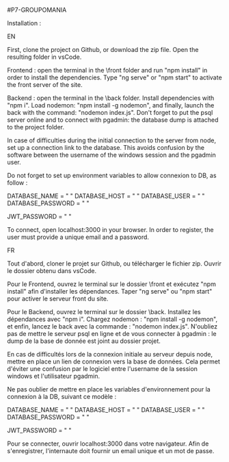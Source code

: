 

#P7-GROUPOMANIA

Installation :

EN

First, clone the project on Github, or download the zip file. Open the resulting folder in vsCode.

Frontend : open the terminal in the \front folder and run "npm install" in order to install the dependencies. Type "ng serve" or "npm start" to activate the front server of the site.

Backend : open the terminal in the \back folder. Install dependencies with "npm i". Load nodemon: "npm install -g nodemon", and finally, launch the back with the command: "nodemon index.js". Don't forget to put the psql server online and to connect with pgadmin: the database dump is attached to the project folder.

In case of difficulties during the initial connection to the server from node, set up a connection link to the database. This avoids confusion by the software between the username of the windows session and the pgadmin user.

Do not forget to set up environment variables to allow connexion to DB, as follow :

DATABASE_NAME = " " DATABASE_HOST = " " DATABASE_USER = " " DATABASE_PASSWORD = " "

JWT_PASSWORD = " "

To connect, open localhost:3000 in your browser. In order to register, the user must provide a unique email and a password.

FR

Tout d'abord, cloner le projet sur Github, ou télécharger le fichier zip. Ouvrir le dossier obtenu dans vsCode.

Pour le Frontend, ouvrez le terminal sur le dossier \front et exécutez "npm install" afin d'installer les dépendances. Taper "ng serve" ou "npm start" pour activer le serveur front du site.

Pour le Backend, ouvrez le terminal sur le dossier \back. Installez les dépendances avec "npm i". Chargez nodemon : "npm install -g nodemon", et enfin, lancez le back avec la commande : "nodemon index.js". N'oubliez pas de mettre le serveur psql en ligne et de vous connecter à pgadmin : le dump de la base de donnée est joint au dossier projet.

En cas de difficultés lors de la connexion initiale au serveur depuis node, mettre en place un lien de connexion vers la base de données. Cela permet d'éviter une confusion par le logiciel entre l'username de la session windows et l'utilisateur pgadmin.

Ne pas oublier de mettre en place les variables d'environnement pour la connexion à la DB, suivant ce modèle :

DATABASE_NAME = " " DATABASE_HOST = " " DATABASE_USER = " " DATABASE_PASSWORD = " "

JWT_PASSWORD = " "

Pour se connecter, ouvrir localhost:3000 dans votre navigateur. Afin de s'enregistrer, l'internaute doit fournir un email unique et un mot de passe.
